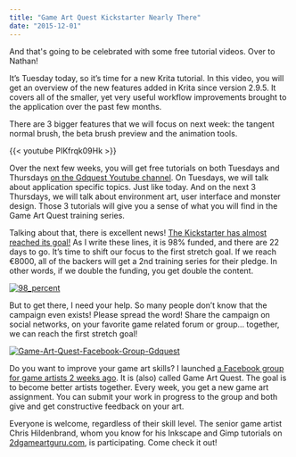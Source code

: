 ```yaml
---
title: "Game Art Quest Kickstarter Nearly There"
date: "2015-12-01"
---
```


And that's going to be celebrated with some free tutorial videos. Over to Nathan!

It’s Tuesday today, so it’s time for a new Krita tutorial. In this video, you will get an overview of the new features added in Krita since version 2.9.5. It covers all of the smaller, yet very useful workflow improvements brought to the application over the past few months.

There are 3 bigger features that we will focus on next week: the tangent normal brush, the beta brush preview and the animation tools.

{{< youtube PIKfrqk09Hk >}}

Over the next few weeks, you will get free tutorials on both Tuesdays and Thursdays [on the Gdquest Youtube channel](https://www.youtube.com/c/gdquest). On Tuesdays, we will talk about application specific topics. Just like today. And on the next 3 Thursdays, we will talk about environment art, user interface and monster design. Those 3 tutorials will give you a sense of what you will find in the Game Art Quest training series.

Talking about that, there is excellent news! [The Kickstarter has almost reached its goal!](https://www.kickstarter.com/projects/gdquest/game-art-quest-make-professional-2d-art-with-krita) As I write these lines, it is 98% funded, and there are 22 days to go. It’s time to shift our focus to the first stretch goal. If we reach €8000, all of the backers will get a 2nd training series for their pledge. In other words, if we double the funding, you get double the content.

[![98_percent](../images/98_percent.jpg)](https://krita.org/wp-content/uploads/2015/12/98_percent.jpg)

But to get there, I need your help. So many people don’t know that the campaign even exists! Please spread the word! Share the campaign on social networks, on your favorite game related forum or group… together, we can reach the first stretch goal!

[![Game-Art-Quest-Facebook-Group-Gdquest](../images/Game-Art-Quest-Facebook-Group-Gdquest.jpg)](https://krita.org/wp-content/uploads/2015/12/Game-Art-Quest-Facebook-Group-Gdquest.jpg)

Do you want to improve your game art skills? I launched [a Facebook group for game artists 2 weeks ago](https://www.facebook.com/groups/GameArtQuest/). It is (also) called Game Art Quest. The goal is to become better artists together. Every week, you get a new game art assignment. You can submit your work in progress to the group and both give and get constructive feedback on your art.

Everyone is welcome, regardless of their skill level. The senior game artist Chris Hildenbrand, whom you know for his Inkscape and Gimp tutorials on [2dgameartguru.com](2dgameartguru.com), is participating. Come check it out!
